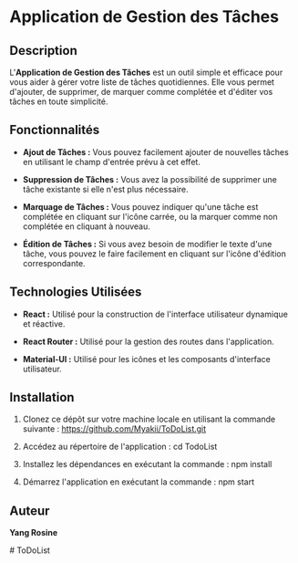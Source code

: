# Application de Gestion des Tâches

## Description

L'**Application de Gestion des Tâches** est un outil simple et efficace pour vous aider à gérer votre liste de tâches quotidiennes. Elle vous permet d'ajouter, de supprimer, de marquer comme complétée et d'éditer vos tâches en toute simplicité.

## Fonctionnalités

- **Ajout de Tâches :** Vous pouvez facilement ajouter de nouvelles tâches en utilisant le champ d'entrée prévu à cet effet.

- **Suppression de Tâches :** Vous avez la possibilité de supprimer une tâche existante si elle n'est plus nécessaire.

- **Marquage de Tâches :** Vous pouvez indiquer qu'une tâche est complétée en cliquant sur l'icône carrée, ou la marquer comme non complétée en cliquant à nouveau.

- **Édition de Tâches :** Si vous avez besoin de modifier le texte d'une tâche, vous pouvez le faire facilement en cliquant sur l'icône d'édition correspondante.

## Technologies Utilisées

- **React :** Utilisé pour la construction de l'interface utilisateur dynamique et réactive.
  
- **React Router :** Utilisé pour la gestion des routes dans l'application.

- **Material-UI :** Utilisé pour les icônes et les composants d'interface utilisateur.

## Installation

1. Clonez ce dépôt sur votre machine locale en utilisant la commande suivante :
https://github.com/Myakii/ToDoList.git

2. Accédez au répertoire de l'application :
cd TodoList

3. Installez les dépendances en exécutant la commande :
npm install

4. Démarrez l'application en exécutant la commande :
npm start


## Auteur

**Yang Rosine**

#   T o D o L i s t  
 